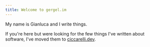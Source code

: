 ```yaml
---
title: Welcome to gergel.im
---
```


My name is Gianluca and I write things.

If you're here but were looking for the few things I've written about software, I've moved them to [ciccarelli.dev](//www.ciccarelli.dev).

